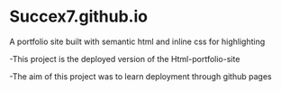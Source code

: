# Succex7.github.io
A portfolio site built with semantic html and inline css for highlighting

-This project is the deployed version of the Html-portfolio-site

-The aim of this project was to learn deployment through github pages

